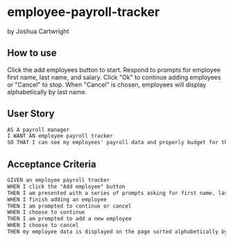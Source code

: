 # employee-payroll-tracker
by Joshua Cartwright

## How to use
Click the add employees button to start.
Respond to prompts for employee first name, last name, and salary.
Click "Ok" to continue adding employees or "Cancel" to stop.
When "Cancel" is chosen, employees will display alphabetically by last name.

## User Story

```md
AS A payroll manager
I WANT AN employee payroll tracker
SO THAT I can see my employees' payroll data and properly budget for the company
```

## Acceptance Criteria

```md
GIVEN an employee payroll tracker
WHEN I click the "Add employee" button
THEN I am presented with a series of prompts asking for first name, last name, and salary
WHEN I finish adding an employee
THEN I am prompted to continue or cancel
WHEN I choose to continue
THEN I am prompted to add a new employee
WHEN I choose to cancel
THEN my employee data is displayed on the page sorted alphabetically by last name, and the console shows computed and aggregated data
```